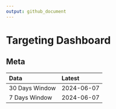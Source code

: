 ```yaml
---
output: github_document
---
```


# Targeting Dashboard



## Meta


|Data           |Latest     |
|:--------------|:----------|
|30 Days Window |2024-06-07 |
|7 Days Window  |2024-06-07 |
